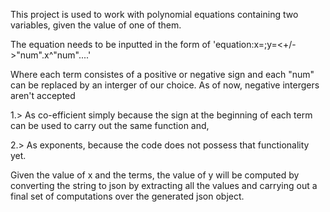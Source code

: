 This project is used to work with polynomial equations containing two variables, given the value of one of them.

The equation needs to be inputted in the form of 'equation:x=<xVal>;y=<+/->"num".x^"num"....'

Where each term consistes of a positive or negative sign and each "num" can be replaced by an interger of our choice. As of now, negative intergers aren't accepted


1.> As co-efficient simply because the sign at the beginning of each term can be used to carry out the same function and,

2.> As exponents, because the code does not possess that functionality yet.


Given the value of x and the terms, the value of y will be computed by converting the string to json by extracting all the values and carrying out a final set of computations over the generated json object.
